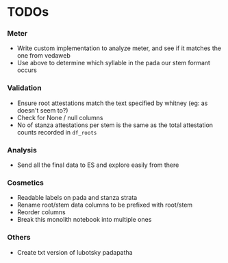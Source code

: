 # TODOs

### Meter

* Write custom implementation to analyze meter, and see if it matches the one from vedaweb
* Use above to determine which syllable in the pada our stem formant occurs

### Validation

* Ensure root attestations match the text specified by whitney (eg: as doesn't seem to?)
* Check for None / null columns
* No of stanza attestations per stem is the same as the total attestation counts recorded in `df_roots`

### Analysis

* Send all the final data to ES and explore easily from there

### Cosmetics

* Readable labels on pada and stanza strata
* Rename root/stem data columns to be prefixed with root/stem
* Reorder columns
* Break this monolith notebook into multiple ones

### Others

* Create txt version of lubotsky padapatha
